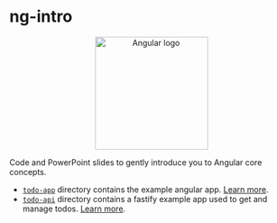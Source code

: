 # ng-intro

<div align="center">
<img src="https://angular.io/assets/images/logos/angular/angular.svg" title="Angular logo" width="200"/>
</div>

Code and PowerPoint slides to gently introduce you to Angular core concepts.

* [`todo-app`](https://github.com/RBTech-dev/ng-intro/tree/main/todo-app) directory contains the example angular app. [Learn more](https://github.com/RBTech-dev/ng-intro/tree/main/todo-app#readme).
* [`todo-api`](https://github.com/RBTech-dev/ng-intro/tree/main/todo-api) directory contains a fastify example app used to get and manage todos. [Learn more](https://github.com/RBTech-dev/ng-intro/tree/main/todo-api#readme).

